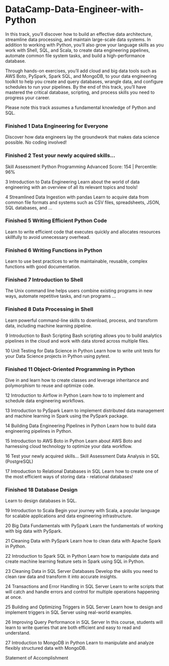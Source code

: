 # DataCamp-Data-Engineer-with-Python


In this track, you’ll discover how to build an effective data architecture, streamline data processing, and maintain large-scale data systems. In addition to working with Python, you’ll also grow your language skills as you work with Shell, SQL, and Scala, to create data engineering pipelines, automate common file system tasks, and build a high-performance database.


Through hands-on exercises, you’ll add cloud and big data tools such as AWS Boto, PySpark, Spark SQL, and MongoDB, to your data engineering toolkit to help you create and query databases, wrangle data, and configure schedules to run your pipelines. By the end of this track, you’ll have mastered the critical database, scripting, and process skills you need to progress your career.


Please note this track assumes a fundamental knowledge of Python and SQL.





### Finished 1 Data Engineering for Everyone 
Discover how data engineers lay the groundwork that makes data science possible. No coding involved!



### Finished 2 Test your newly acquired skills... 
Skill Assessment
Python Programming
Advanced Score: 154  |  Percentile: 96%



3 Introduction to Data Engineering 
Learn about the world of data engineering with an overview of all its relevant topics and tools!



4 Streamlined Data Ingestion with pandas 
Learn to acquire data from common file formats and systems such as CSV files, spreadsheets, JSON, SQL databases, and ...



### Finished 5 Writing Efficient Python Code 
Learn to write efficient code that executes quickly and allocates resources skillfully to avoid unnecessary overhead.



### Finished 6 Writing Functions in Python 
Learn to use best practices to write maintainable, reusable, complex functions with good documentation.



### Finished 7 Introduction to Shell
The Unix command line helps users combine existing programs in new ways, automate repetitive tasks, and run programs ...



### Finished 8 Data Processing in Shell 
Learn powerful command-line skills to download, process, and transform data, including machine learning pipeline.



9 Introduction to Bash Scripting 
Bash scripting allows you to build analytics pipelines in the cloud and work with data stored across multiple files.



10 Unit Testing for Data Science in Python 
Learn how to write unit tests for your Data Science projects in Python using pytest.



### Finished 11 Object-Oriented Programming in Python 
Dive in and learn how to create classes and leverage inheritance and polymorphism to reuse and optimize code.



12 Introduction to Airflow in Python 
Learn how to to implement and schedule data engineering workflows.



13 Introduction to PySpark 
Learn to implement distributed data management and machine learning in Spark using the PySpark package.



14 Building Data Engineering Pipelines in Python 
Learn how to build data engineering pipelines in Python.



15 Introduction to AWS Boto in Python 
Learn about AWS Boto and harnessing cloud technology to optimize your data workflow.



16 Test your newly acquired skills... 
Skill Assessment
Data Analysis in SQL (PostgreSQL)



17 Introduction to Relational Databases in SQL 
Learn how to create one of the most efficient ways of storing data - relational databases!



### Finished 18 Database Design 
Learn to design databases in SQL.



19 Introduction to Scala 
Begin your journey with Scala, a popular language for scalable applications and data engineering infrastructure.



20 Big Data Fundamentals with PySpark 
Learn the fundamentals of working with big data with PySpark.



21 Cleaning Data with PySpark 
Learn how to clean data with Apache Spark in Python.



22 Introduction to Spark SQL in Python 
Learn how to manipulate data and create machine learning feature sets in Spark using SQL in Python.



23 Cleaning Data in SQL Server Databases 
Develop the skills you need to clean raw data and transform it into accurate insights.



24 Transactions and Error Handling in SQL Server 
Learn to write scripts that will catch and handle errors and control for multiple operations happening at once.



25 Building and Optimizing Triggers in SQL Server 
Learn how to design and implement triggers in SQL Server using real-world examples.



26 Improving Query Performance in SQL Server 
In this course, students will learn to write queries that are both efficient and easy to read and understand.



27 Introduction to MongoDB in Python 
Learn to manipulate and analyze flexibly structured data with MongoDB.



Statement of Accomplishment
